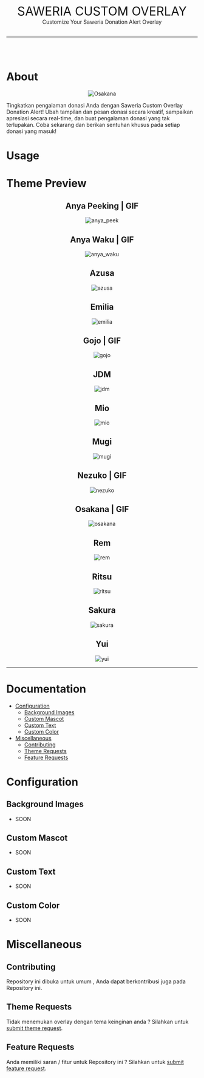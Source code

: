 <center>
    <span style="font-size: 2rem"> SAWERIA CUSTOM OVERLAY </span>
    <br>
    <span> Customize Your Saweria Donation Alert Overlay  </span>
    <br>
    <br>
</center>

---

<br>
<br>

# About

<center>

![Osakana](https://media.discordapp.net/attachments/972016247795515454/1126388003938508860/osakana.png)

</center>

Tingkatkan pengalaman donasi Anda dengan Saweria Custom Overlay Donation Alert! Ubah tampilan dan pesan donasi secara kreatif, sampaikan apresiasi secara real-time, dan buat pengalaman donasi yang tak terlupakan. Coba sekarang dan berikan sentuhan khusus pada setiap donasi yang masuk!

# Usage

# Theme Preview
<center>

## Anya Peeking | GIF

![anya_peek](https://media.discordapp.net/attachments/972016247795515454/1126384061687025714/anyapeek.png)

## Anya Waku | GIF

![anya_waku](https://cdn.discordapp.com/attachments/972016247795515454/1126384901869031504/anyawaku.png)

## Azusa

![azusa](https://media.discordapp.net/attachments/972016247795515454/1126388002743132240/azusa.png)

## Emilia

![emilia](https://media.discordapp.net/attachments/972016247795515454/1126388003066085446/emilia.png)

## Gojo | GIF

![gojo](https://media.discordapp.net/attachments/972016247795515454/1126388003506507806/gojo.png)

## JDM

![jdm](https://media.discordapp.net/attachments/972016247795515454/1126388005695934535/jdm.png)

## Mio

![mio](https://media.discordapp.net/attachments/972016247795515454/1126388004802527242/mio.png)

## Mugi

![mugi](https://media.discordapp.net/attachments/972016247795515454/1126388004534100018/mugi.png)

## Nezuko | GIF

![nezuko](https://media.discordapp.net/attachments/972016247795515454/1126388004248899605/nezuko.png)

## Osakana | GIF

![osakana](https://media.discordapp.net/attachments/972016247795515454/1126388003938508860/osakana.png)

## Rem

![rem](https://media.discordapp.net/attachments/972016247795515454/1126388125967601726/rem.png)

## Ritsu

![ritsu](https://media.discordapp.net/attachments/972016247795515454/1126388125585907743/ritsu.png)

## Sakura

![sakura](https://media.discordapp.net/attachments/972016247795515454/1126388125275541584/sakura.png)

## Yui

![yui](https://media.discordapp.net/attachments/972016247795515454/1126388126332502047/yui.png)

</center>

---

# Documentation
- [Configuration](#configuration)
    - [Background Images](#background-images)
    - [Custom Mascot](#custom-mascot)
    - [Custom Text](#custom-text)
    - [Custom Color](#custom-color)
- [Miscellaneous](#miscellaneous)
    - [Contributing](#contributing)
    - [Theme Requests](#theme-requests)
    - [Feature Requests](#contributions)

# Configuration

## Background Images
- SOON

## Custom Mascot
- SOON

## Custom Text
- SOON

## Custom Color
- SOON

# Miscellaneous

## Contributing
Repository ini dibuka untuk umum , Anda dapat berkontribusi juga pada Repository ini.

## Theme Requests
Tidak menemukan overlay dengan tema keinginan anda ? Silahkan untuk [submit theme request](https://github.com/AvuxDemons/SaweriaOverlay/issues).

## Feature Requests
Anda memiliki saran / fitur untuk Repository ini ? Silahkan untuk [submit feature request](https://github.com/AvuxDemons/SaweriaOverlay/issues).